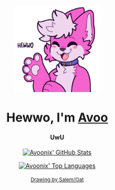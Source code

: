 <div align="center">
	<img src="https://github.com/avoonix/avoonix/raw/master/hewwo.png" alt="Happy pink fox smiling and waving hello" height="200">
</div>

<h1 align="center">Hewwo, I'm <a href="https://avoonix.com/" target="_blank">Avoo</a>
<h4 align="center">UwU</h4>

<div align="center">

[![Avoonix' GitHub Stats](https://github-readme-stats.vercel.app/api?username=avoonix&show_icons=true&theme=omni&include_all_commits=true&count_private=true&title_color=ff55c8&text_color=ff55c8&icon_color=ff55c8&border_color=ff55c8&bg_color=ffd4f1&cache_seconds=62100&border_radius=24&disable_animations=true)](https://github.com/anuraghazra/github-readme-stats)

[![Avoonix' Top Languages](https://github-readme-stats.vercel.app/api/top-langs/?username=avoonix&langs_count=10&theme=omni&title_color=ff55c8&text_color=ff55c8&icon_color=ff55c8&border_color=ff55c8&bg_color=ffd4f1&cache_seconds=62100&border_radius=24&layout=compact)](https://github.com/anuraghazra/github-readme-stats)

<small><a href="https://www.spookyfoxinc.com/">Drawing by Salem/Oat</a></small>

</div>
